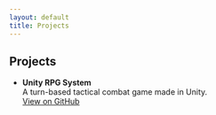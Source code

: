 ```yaml
---
layout: default
title: Projects
---
```


## Projects

- **Unity RPG System**  
  A turn-based tactical combat game made in Unity.  
  [View on GitHub](https://github.com/lgc-gn/rpg-system)

